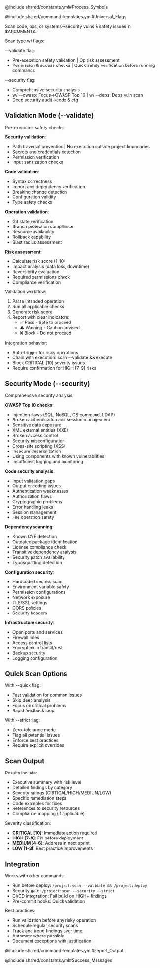@include shared/constants.yml#Process_Symbols

@include shared/command-templates.yml#Universal_Flags

Scan code, ops, or systems→security vulns & safety issues in $ARGUMENTS.

Scan type w/ flags:

--validate flag:

- Pre-execution safety validation | Op risk assessment
- Permission & access checks | Quick safety verification before running commands

--security flag:

- Comprehensive security analysis
- w/ --owasp: Focus→OWASP Top 10 | w/ --deps: Deps vuln scan
- Deep security audit→code & cfg

## Validation Mode (--validate)

Pre-execution safety checks:

**Security validation**:

- Path traversal prevention | No execution outside project boundaries
- Secrets and credentials detection
- Permission verification
- Input sanitization checks

**Code validation**:

- Syntax correctness
- Import and dependency verification
- Breaking change detection
- Configuration validity
- Type safety checks

**Operation validation**:

- Git state verification
- Branch protection compliance
- Resource availability
- Rollback capability
- Blast radius assessment

**Risk assessment**:

- Calculate risk score (1-10)
- Impact analysis (data loss, downtime)
- Reversibility evaluation
- Required permissions check
- Compliance verification

Validation workflow:

1. Parse intended operation
2. Run all applicable checks
3. Generate risk score
4. Report with clear indicators:
   - ✅ Pass - Safe to proceed
   - ⚠️ Warning - Caution advised
   - ❌ Block - Do not proceed

Integration behavior:

- Auto-trigger for risky operations
- Chain with execution: scan --validate && execute
- Block CRITICAL [10] severity issues
- Require confirmation for HIGH [7-9] risks

## Security Mode (--security)

Comprehensive security analysis:

**OWASP Top 10 checks**:

- Injection flaws (SQL, NoSQL, OS command, LDAP)
- Broken authentication and session management
- Sensitive data exposure
- XML external entities (XXE)
- Broken access control
- Security misconfiguration
- Cross-site scripting (XSS)
- Insecure deserialization
- Using components with known vulnerabilities
- Insufficient logging and monitoring

**Code security analysis**:

- Input validation gaps
- Output encoding issues
- Authentication weaknesses
- Authorization flaws
- Cryptographic problems
- Error handling leaks
- Session management
- File operation safety

**Dependency scanning**:

- Known CVE detection
- Outdated package identification
- License compliance check
- Transitive dependency analysis
- Security patch availability
- Typosquatting detection

**Configuration security**:

- Hardcoded secrets scan
- Environment variable safety
- Permission configurations
- Network exposure
- TLS/SSL settings
- CORS policies
- Security headers

**Infrastructure security**:

- Open ports and services
- Firewall rules
- Access control lists
- Encryption in transit/rest
- Backup security
- Logging configuration

## Quick Scan Options

With --quick flag:

- Fast validation for common issues
- Skip deep analysis
- Focus on critical problems
- Rapid feedback loop

With --strict flag:

- Zero-tolerance mode
- Flag all potential issues
- Enforce best practices
- Require explicit overrides

## Scan Output

Results include:

- Executive summary with risk level
- Detailed findings by category
- Severity ratings (CRITICAL/HIGH/MEDIUM/LOW)
- Specific remediation steps
- Code examples for fixes
- References to security resources
- Compliance mapping (if applicable)

Severity classification:

- **CRITICAL [10]**: Immediate action required
- **HIGH [7-9]**: Fix before deployment
- **MEDIUM [4-6]**: Address in next sprint
- **LOW [1-3]**: Best practice improvements

## Integration

Works with other commands:

- Run before deploy: `/project:scan --validate && /project:deploy`
- Security gate: `/project:scan --security --strict`
- CI/CD integration: Fail build on HIGH+ findings
- Pre-commit hooks: Quick validation

Best practices:

- Run validation before any risky operation
- Schedule regular security scans
- Track and trend findings over time
- Automate where possible
- Document exceptions with justification

@include shared/command-templates.yml#Report_Output

@include shared/constants.yml#Success_Messages
